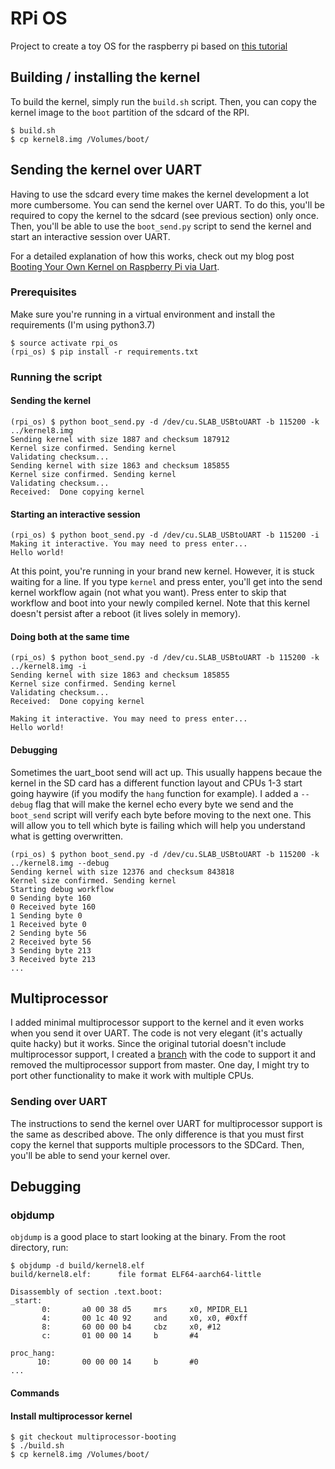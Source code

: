 # RPi OS

Project to create a toy OS for the raspberry pi based on [this tutorial](https://github.com/s-matyukevich/raspberry-pi-os)

## Building / installing the kernel

To build the kernel, simply run the `build.sh` script. Then, you can copy the kernel image to the `boot` partition of the
sdcard of the RPI.

```
$ build.sh
$ cp kernel8.img /Volumes/boot/
```

## Sending the kernel over UART

Having to use the sdcard every time makes the kernel development a lot more cumbersome. You can send the kernel over UART.
To do this, you'll be required to copy the kernel to the sdcard (see previous section) only once. Then, you'll be able to
use the `boot_send.py` script to send the kernel and start an interactive session over UART.

For a detailed explanation of how this works, check out my blog post
[Booting Your Own Kernel on Raspberry Pi via Uart](https://blog.nicolasmesa.co/posts/2019/08/booting-your-own-kernel-on-raspberry-pi-via-uart/).

### Prerequisites

Make sure you're running in a virtual environment and install the requirements (I'm using python3.7)

```
$ source activate rpi_os
(rpi_os) $ pip install -r requirements.txt
```

### Running the script

#### Sending the kernel

```
(rpi_os) $ python boot_send.py -d /dev/cu.SLAB_USBtoUART -b 115200 -k ../kernel8.img
Sending kernel with size 1887 and checksum 187912
Kernel size confirmed. Sending kernel
Validating checksum...
Sending kernel with size 1863 and checksum 185855
Kernel size confirmed. Sending kernel
Validating checksum...
Received:  Done copying kernel
```

#### Starting an interactive session

```
(rpi_os) $ python boot_send.py -d /dev/cu.SLAB_USBtoUART -b 115200 -i
Making it interactive. You may need to press enter...
Hello world!
```

At this point, you're running in your brand new kernel. However, it is stuck waiting for a line. If you type `kernel` and press
enter, you'll get into the send kernel workflow again (not what you want). Press enter to skip that workflow and boot into your
newly compiled kernel. Note that this kernel doesn't persist after a reboot (it lives solely in memory).

#### Doing both at the same time

```
(rpi_os) $ python boot_send.py -d /dev/cu.SLAB_USBtoUART -b 115200 -k ../kernel8.img -i
Sending kernel with size 1863 and checksum 185855
Kernel size confirmed. Sending kernel
Validating checksum...
Received:  Done copying kernel

Making it interactive. You may need to press enter...
Hello world!
```

#### Debugging

Sometimes the uart_boot send will act up. This usually happens becaue the kernel in the SD card has a different function layout and
CPUs 1-3 start going haywire (if you modify the `hang` function for example). I added a `--debug` flag that will make the kernel
echo every byte we send and the `boot_send` script will verify each byte before moving to the next one. This will allow you to
tell which byte is failing which will help you understand what is getting overwritten.

```
(rpi_os) $ python boot_send.py -d /dev/cu.SLAB_USBtoUART -b 115200 -k ../kernel8.img --debug
Sending kernel with size 12376 and checksum 843818
Kernel size confirmed. Sending kernel
Starting debug workflow
0 Sending byte 160
0 Received byte 160
1 Sending byte 0
1 Received byte 0
2 Sending byte 56
2 Received byte 56
3 Sending byte 213
3 Received byte 213
...
```

## Multiprocessor

I added minimal multiprocessor support to the kernel and it even works when you send it over UART. The code is not very elegant
(it's actually quite hacky) but it works. Since the original tutorial doesn't include multiprocessor support, I created a
[branch](https://github.com/nicolasmesa/PiOS/tree/multiprocessor-booting) with the code to support it and removed the
multiprocessor support from master. One day, I might try to port other functionality to make it work with multiple CPUs.

### Sending over UART

The instructions to send the kernel over UART for multiprocessor support is the same as described above. The only difference is
that you must first copy the kernel that supports multiple processors to the SDCard. Then, you'll be able to send your kernel over.

## Debugging

### objdump

`objdump` is a good place to start looking at the binary. From the root directory, run:

```
$ objdump -d build/kernel8.elf
build/kernel8.elf:      file format ELF64-aarch64-little

Disassembly of section .text.boot:
_start:
       0:       a0 00 38 d5     mrs     x0, MPIDR_EL1
       4:       00 1c 40 92     and     x0, x0, #0xff
       8:       60 00 00 b4     cbz     x0, #12
       c:       01 00 00 14     b       #4

proc_hang:
      10:       00 00 00 14     b       #0
...
```

#### Commands

#### Install multiprocessor kernel

```
$ git checkout multiprocessor-booting
$ ./build.sh
$ cp kernel8.img /Volumes/boot/
```
